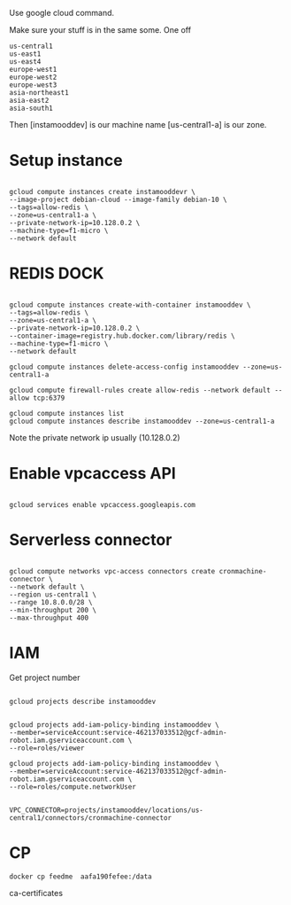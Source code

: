 Use google cloud command.

Make sure your stuff is in the same some.
One off

```
us-central1
us-east1
us-east4
europe-west1
europe-west2
europe-west3
asia-northeast1
asia-east2
asia-south1
```

Then [instamooddev] is our machine name
[us-central1-a] is our zone.

# Setup instance

```

gcloud compute instances create instamooddevr \
--image-project debian-cloud --image-family debian-10 \
--tags=allow-redis \
--zone=us-central1-a \
--private-network-ip=10.128.0.2 \
--machine-type=f1-micro \
--network default

```

# REDIS DOCK

```

gcloud compute instances create-with-container instamooddev \
--tags=allow-redis \
--zone=us-central1-a \
--private-network-ip=10.128.0.2 \
--container-image=registry.hub.docker.com/library/redis \
--machine-type=f1-micro \
--network default

gcloud compute instances delete-access-config instamooddev --zone=us-central1-a

gcloud compute firewall-rules create allow-redis --network default --allow tcp:6379

gcloud compute instances list
gcloud compute instances describe instamooddev --zone=us-central1-a

```

Note the private network ip usually (10.128.0.2)

# Enable vpcaccess API

```

gcloud services enable vpcaccess.googleapis.com

```

# Serverless connector

```

gcloud compute networks vpc-access connectors create cronmachine-connector \
--network default \
--region us-central1 \
--range 10.8.0.0/28 \
--min-throughput 200 \
--max-throughput 400

```

# IAM

Get project number

```

gcloud projects describe instamooddev

```

```

gcloud projects add-iam-policy-binding instamooddev \
--member=serviceAccount:service-462137033512@gcf-admin-robot.iam.gserviceaccount.com \
--role=roles/viewer

gcloud projects add-iam-policy-binding instamooddev \
--member=serviceAccount:service-462137033512@gcf-admin-robot.iam.gserviceaccount.com \
--role=roles/compute.networkUser

```

```

VPC_CONNECTOR=projects/instamooddev/locations/us-central1/connectors/cronmachine-connector

```

# CP

```
docker cp feedme  aafa190fefee:/data
```

ca-certificates
